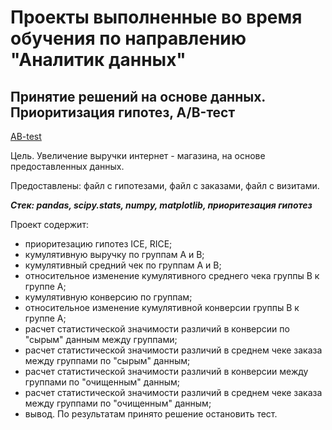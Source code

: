 # Проекты выполненные во время обучения по направлению "Аналитик данных"
## Принятие решений на основе данных. Приоритизация гипотез, A/B-тест
[AB-test](https://github.com/TikOlga/Project_practicum/tree/main/AB-test)

Цель. Увеличение выручки интернет - магазина, на основе предоставленных данных.  

Предоставлены: файл с гипотезами, файл с заказами, файл с визитами.

***Cтек: pandas, scipy.stats, numpy, matplotlib, приоритезация гипотез*** 

Проект содержит:
- приоритезацию гипотез ICE, RICE;
- кумулятивную выручку по группам А и В;
- кумулятивный средний чек по группам А и В;
- относительное изменение кумулятивного среднего чека группы В к группе А;
- кумулятивную конверсию по группам;
- относительное изменение кумулятивной конверсии группы В к группе А;
- расчет статистической значимости различий в конверсии по "сырым" данным между группами;
- расчет статистической значимости различий в среднем чеке заказа между группами по "сырым" данным;
- расчет статистической значимости различий в конверсии между группами по "очищенным" данным;
- расчет статистической значимости различий в среднем чеке заказа между группами по "очищенным" данным;
- вывод. По результатам принято решение остановить тест. 
